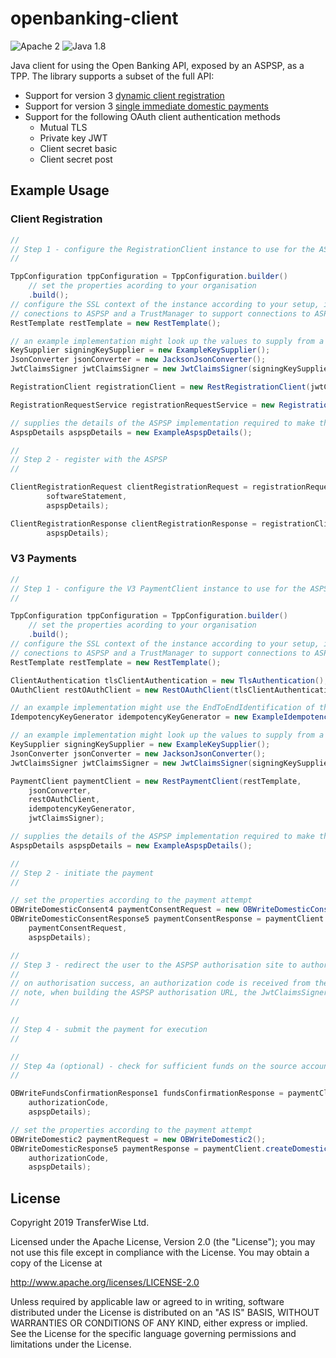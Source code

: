 # openbanking-client

![Apache 2](https://img.shields.io/hexpm/l/plug.svg)
![Java 1.8](https://img.shields.io/badge/Java-11-blue.svg)

Java client for using the Open Banking API, exposed by an ASPSP, as a TPP. The library supports a subset of the full 
API:  

- Support for version 3 [dynamic client registration](https://openbankinguk.github.io/dcr-docs-pub/v3.2/dynamic-client-registration.html)
- Support for version 3 [single immediate domestic payments](https://openbankinguk.github.io/read-write-api-site3/v3.1.5/profiles/payment-initiation-api-profile.html)
- Support for the following OAuth client authentication methods
    - Mutual TLS
    - Private key JWT
    - Client secret basic
    - Client secret post

## Example Usage

### Client Registration

```java
//
// Step 1 - configure the RegistrationClient instance to use for the ASPSP
//

TppConfiguration tppConfiguration = TppConfiguration.builder()
    // set the properties acording to your organisation
    .build();
// configure the SSL context of the instance according to your setup, including a KeyManager to support mutual TLS on
// conections to ASPSP and a TrustManager to support connections to ASPSPs using OB issued certificates
RestTemplate restTemplate = new RestTemplate();

// an example implementation might look up the values to supply from a KeyStore
KeySupplier signingKeySupplier = new ExampleKeySupplier();
JsonConverter jsonConverter = new JacksonJsonConverter();
JwtClaimsSigner jwtClaimsSigner = new JwtClaimsSigner(signingKeySupplier, jsonConverter);

RegistrationClient registrationClient = new RestRegistrationClient(jwtClaimsSigner, restTemplate);

RegistrationRequestService registrationRequestService = new RegistrationRequestService(keySupplier, tppConfiguration);

// supplies the details of the ASPSP implementation required to make the API calls
AspspDetails aspspDetails = new ExampleAspspDetails();

// 
// Step 2 - register with the ASPSP
// 

ClientRegistrationRequest clientRegistrationRequest = registrationRequestService.generateRegistrationRequest(
        softwareStatement, 
        aspspDetails);

ClientRegistrationResponse clientRegistrationResponse = registrationClient.registerClient(clientRegistrationRequest, 
        aspspDetails);
```

### V3 Payments

```java
//
// Step 1 - configure the V3 PaymentClient instance to use for the ASPSP
//

TppConfiguration tppConfiguration = TppConfiguration.builder()
    // set the properties acording to your organisation
    .build();
// configure the SSL context of the instance according to your setup, including a KeyManager to support mutual TLS on
// conections to ASPSP and a TrustManager to support connections to ASPSPs using OB issued certificates
RestTemplate restTemplate = new RestTemplate();

ClientAuthentication tlsClientAuthentication = new TlsAuthentication();
OAuthClient restOAuthClient = new RestOAuthClient(tlsClientAuthentication, restTemplate);

// an example implementation might use the EndToEndIdentification of the request as the idempotency key 
IdempotencyKeyGenerator idempotencyKeyGenerator = new ExampleIdempotencyKeyGenerator();

// an example implementation might look up the values to supply from a KeyStore
KeySupplier signingKeySupplier = new ExampleKeySupplier();
JsonConverter jsonConverter = new JacksonJsonConverter();
JwtClaimsSigner jwtClaimsSigner = new JwtClaimsSigner(signingKeySupplier, jsonConverter);

PaymentClient paymentClient = new RestPaymentClient(restTemplate,
    jsonConverter,
    restOAuthClient,
    idempotencyKeyGenerator,
    jwtClaimsSigner);

// supplies the details of the ASPSP implementation required to make the API calls
AspspDetails aspspDetails = new ExampleAspspDetails();

// 
// Step 2 - initiate the payment
// 

// set the properties according to the payment attempt
OBWriteDomesticConsent4 paymentConsentRequest = new OBWriteDomesticConsent4();
OBWriteDomesticConsentResponse5 paymentConsentResponse = paymentClient.createDomesticPaymentConsent(
    paymentConsentRequest, 
    aspspDetails);

// 
// Step 3 - redirect the user to the ASPSP authorisation site to authorise the payment 
// 
// on authorisation success, an authorization code is received from the ASPSP
// note, when building the ASPSP authorisation URL, the JwtClaimsSigner can be used to generate the request parameter
//  

//
// Step 4 - submit the payment for execution
//

//
// Step 4a (optional) - check for sufficient funds on the source account 
//

OBWriteFundsConfirmationResponse1 fundsConfirmationResponse = paymentClient.getFundsConfirmation(consentId, 
    authorizationCode, 
    aspspDetails);

// set the properties according to the payment attempt
OBWriteDomestic2 paymentRequest = new OBWriteDomestic2();
OBWriteDomesticResponse5 paymentResponse = paymentClient.createDomesticPayment(paymentRequest, 
    authorizationCode, 
    aspspDetails);
```

## License

Copyright 2019 TransferWise Ltd.

Licensed under the Apache License, Version 2.0 (the "License");
you may not use this file except in compliance with the License.
You may obtain a copy of the License at

http://www.apache.org/licenses/LICENSE-2.0

Unless required by applicable law or agreed to in writing, software
distributed under the License is distributed on an "AS IS" BASIS,
WITHOUT WARRANTIES OR CONDITIONS OF ANY KIND, either express or implied.
See the License for the specific language governing permissions and
limitations under the License.
